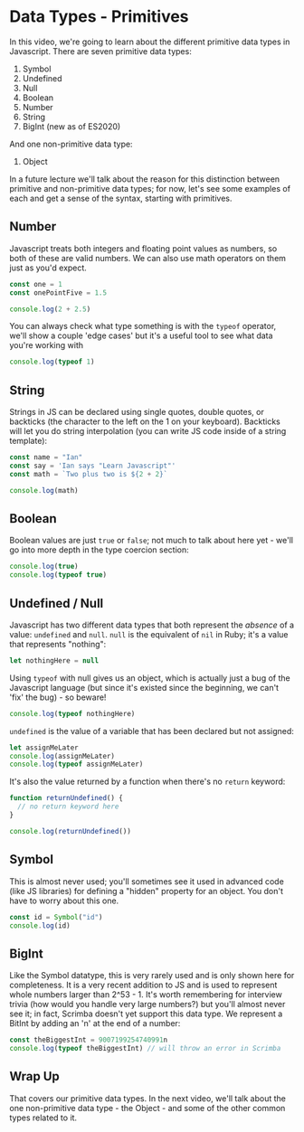 # Data Types - Primitives

In this video, we're going to learn about the different primitive data types in Javascript. There are seven primitive data types:

  1. Symbol
  2. Undefined
  3. Null
  4. Boolean
  5. Number
  6. String
  7. BigInt (new as of ES2020)

And one non-primitive data type: 

  1. Object  

In a future lecture we'll talk about the reason for this distinction between primitive and non-primitive data types; for now, let's see some examples of each and get a sense of the syntax, starting with primitives.

## Number

Javascript treats both integers and floating point values as numbers, so both of these are valid numbers. We can also use math operators on them just as you'd expect.

```js
const one = 1
const onePointFive = 1.5

console.log(2 + 2.5)
```

You can always check what type something is with the `typeof` operator, we'll show a couple 'edge cases' but it's a useful tool to see what data you're working with

```js
console.log(typeof 1)
```

## String

Strings in JS can be declared using single quotes, double quotes, or backticks (the character to the left on the 1 on your keyboard). Backticks will let you do string interpolation (you can write JS code inside of a string template):

```js
const name = "Ian"
const say = 'Ian says "Learn Javascript"'
const math = `Two plus two is ${2 + 2}`

console.log(math)
```

## Boolean

Boolean values are just `true` or `false`; not much to talk about here yet - we'll go into more depth in the type coercion section:

```js
console.log(true)
console.log(typeof true)
```

## Undefined / Null

Javascript has two different data types that both represent the *absence* of a value: `undefined` and `null`. `null` is the equivalent of `nil` in Ruby; it's a value that represents "nothing":

```js
let nothingHere = null
```

Using `typeof` with null gives us an object, which is actually just a bug of the Javascript language (but since it's existed since the beginning, we can't 'fix' the bug) - so beware!

```js
console.log(typeof nothingHere)
```

`undefined` is the value of a variable that has been declared but not assigned:

```js
let assignMeLater
console.log(assignMeLater)
console.log(typeof assignMeLater)
```

It's also the value returned by a function when there's no `return` keyword:

```js
function returnUndefined() {
  // no return keyword here
}

console.log(returnUndefined())
```

## Symbol

This is almost never used; you'll sometimes see it used in advanced code (like JS libraries) for defining a "hidden" property for an object. You don't have to worry about this one.

```js
const id = Symbol("id")
console.log(id)
```

## BigInt

Like the Symbol datatype, this is very rarely used and is only shown here for completeness. It is a very recent addition to JS and is used to represent whole numbers larger than 2^53 - 1. It's worth remembering for interview trivia (how would you handle very large numbers?) but you'll almost never see it; in fact, Scrimba doesn't yet support this data type. We represent a BitInt by adding an 'n' at the end of a number:

```js
const theBiggestInt = 9007199254740991n
console.log(typeof theBiggestInt) // will throw an error in Scrimba
```

## Wrap Up

That covers our primitive data types. In the next video, we'll talk about the one non-primitive data type - the Object - and some of the other common types related to it.